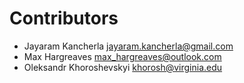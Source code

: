 # Contributors

* Jayaram Kancherla <jayaram.kancherla@gmail.com>
* Max Hargreaves <max_hargreaves@outlook.com>
* Oleksandr Khoroshevskyi <khorosh@virginia.edu>
